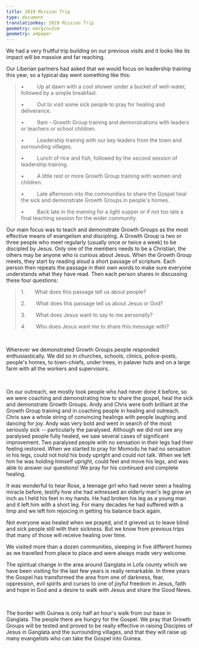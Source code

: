 ```yaml
---
title: 2019 Mission Trip
type: document
translationKey: 2019 Mission Trip
geometry: margin=2cm
geometry: a4paper
---
```


We had a very fruitful trip building on our previous visits and it looks
like its impact will be massive and far reaching.

Our Liberian partners had asked that we would focus on leadership
training this year, so a typical day went something like this:

> •         Up at dawn with a cool shower under a bucket of well-water,
> followed by a simple breakfast.
>
> •         Out to visit some sick people to pray for healing and
> deliverance.
>
> •         9am - Growth Group training and demonstrations with leaders
> or teachers or school children.
>
> •         Leadership training with our key leaders from the town and
> surrounding villages.
>
> •         Lunch of rice and fish, followed by the second session of
> leadership training.
>
> •         A little rest or more Growth Group training with women and
> children.
>
> •         Late afternoon into the communities to share the Gospel heal
> the sick and demonstrate Growth Groups in people\'s homes.
>
> •         Back late in the evening for a light supper or if not too
> late a final teaching session for the wider community.

Our main focus was to teach and demonstrate Growth Groups as the most
effective means of evangelism and discipling. A Growth Group is two or
three people who meet regularly (usually once or twice a week) to be
discipled by Jesus. Only one of the members needs to be a Christian, the
others may be anyone who is curious about Jesus. When the Growth Group
meets, they start by reading aloud a short passage of scripture. Each
person then repeats the passage in their own words to make sure everyone
understands what they have read. Then each person shares in discussing
these four questions:

> 1.       What does this passage tell us about people?
>
> 2.       What does this passage tell us about Jesus or God?
>
> 3.       What does Jesus want to say to me personally?
>
> 4.       Who does Jesus want me to share this message with?

 

Wherever we demonstrated Growth Groups people responded
enthusiastically. We did so in churches, schools, clinics, police-posts,
people\'s homes, to town-chiefs, under trees, in palaver huts and on a
large farm with all the workers and supervisors.

 

On our outreach, we mostly took people who had never done it before, so
we were coaching and demonstrating how to share the gospel, heal the
sick and demonstrate Growth Groups. Andy and Chris were both brilliant
at the Growth Group training and in coaching people in healing and
outreach. Chris saw a whole string of convincing healings with people
laughing and dancing for joy. Andy was very bold and went in search of
the most seriously sick -- particularly the paralysed. Although we did
not see any paralysed people fully healed, we saw several cases of
significant improvement. Two paralysed people with no sensation in their
legs had their feeling restored. When we started to pray for Momodu he
had no sensation in his legs, could not hold his body upright and could
not talk. When we left him he was holding himself upright, could feel
and move his legs, and was able to answer our questions! We pray for his
continued and complete healing.

It was wonderful to hear Rose, a teenage girl who had never seen a
healing miracle before, testify how she had witnessed an elderly man\'s
leg grow an inch as I held his feet in my hands. He had broken his leg
as a young man and it left him with a short leg. For many decades he had
suffered with a limp and we left him rejoicing in getting his balance
back again.

Not everyone was healed when we prayed, and it grieved us to leave blind
and sick people still with their sickness. But we know from previous
trips that many of those will receive healing over time.

We visited more than a dozen communities, sleeping in five different
homes as we travelled from place to place and were always made very
welcome.

The spiritual change in the area around Ganglata in Lofa county which we
have been visiting for the last few years is really remarkable. In three
years the Gospel has transformed the area from one of darkness, fear,
oppression, evil spirits and curses to one of joyful freedom in Jesus,
faith and hope in God and a desire to walk with Jesus and share the Good
News.

 

The border with Guinea is only half an hour\'s walk from our base in
Ganglata. The people there are hungry for the Gospel. We pray that
Growth Groups will be tested and proved to be really effective in
raising Disciples of Jesus in Ganglata and the surrounding villages, and
that they will raise up many evangelists who can take the Gospel into
Guinea. 

